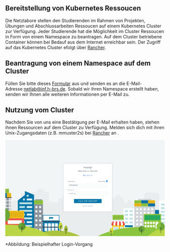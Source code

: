## Bereitstellung von Kubernetes Ressoucen

Die Netzlabore stellen den Studierenden im Rahmen von Projekten, Übungen und Abschlussarbeiten Ressoucen auf einem Kubernetes Cluster zur Verfügung. Jeder Studierende hat die Möglichkeit im Cluster Ressoucen in Form von einem Namespace zu beantragen. Auf dem Cluster betriebene Container können bei Bedauf aus dem Internet erreichbar sein. Der Zugriff auf das Kubernetes Cluster efolgt über [Rancher](https://rancher.docklab.de/login).  

## Beantragung von einem Namespace auf dem Cluster

Füllen Sie bitte dieses [Formular]() aus und senden es an die E-Mail-Adresse [netlab@inf.h-brs.de](mailto:netlab@inf.h-brs.de). Sobald wir ihren Namespace erstellt haben, senden wir Ihnen alle weiteren Informationen per E-Mail zu.  

## Nutzung vom Cluster

Nachdem Sie von uns eine Bestätigung per E-Mail erhalten haben, stehen ihnen Ressourcen auf dem Cluster zu Verfügung. Melden sich dich mit ihren Unix-Zugangsdaten (z.B. mmuster2s) bei [Rancher](https://rancher.docklab.de/login) an .

![login](res\rancher_start.png)

*Abbildung: Beispielhafter Login-Vorgang
